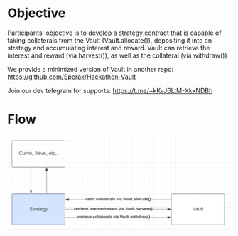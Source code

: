 # Objective
Participants' objective is to develop a strategy contract that is capable of taking collaterals from the Vault (Vault.allocate()), depositing it into an strategy and accumulating interest and reward. Vault can retrieve the interest and reward (via harvest()), as well as the collateral (via withdraw())

We provide a minimized version of Vault in another repo: https://github.com/Sperax/Hackathon-Vault

Join our dev telegram for supports: https://t.me/+kKvJ6LtM-XkxNDBh

# Flow
![Contract Flow](Flow.png)
